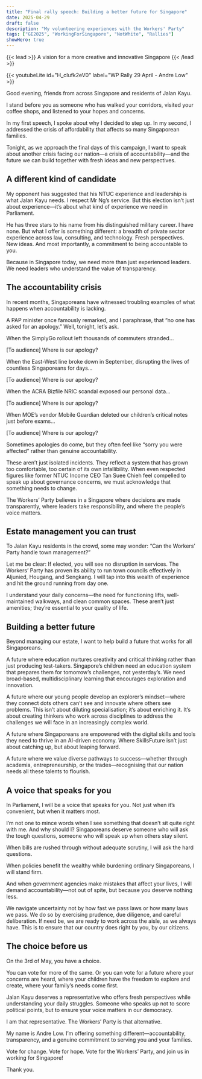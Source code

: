 ```yaml
---
title: "Final rally speech: Building a better future for Singapore"
date: 2025-04-29
draft: false
description: "My volunteering experiences with the Workers' Party"
tags: ["GE2025", "WorkingForSingapore", "NotWhite", "Rallies"]
showHero: true
---
```


{{< lead >}}
A vision for a more creative and innovative Singapore
{{< /lead >}}

{{< youtubeLite id="H_cIufk2eV0" label="WP Rally 29 April - Andre Low" >}}

Good evening, friends from across Singapore and residents of Jalan Kayu.

I stand before you as someone who has walked your corridors, visited your coffee shops, and listened to your hopes and concerns.

In my first speech, I spoke about why I decided to step up. In my second, I addressed the crisis of affordability that affects so many Singaporean families.

Tonight, as we approach the final days of this campaign, I want to speak about another crisis facing our nation—a crisis of accountability—and the future we can build together with fresh ideas and new perspectives.

## A different kind of candidate

My opponent has suggested that his NTUC experience and leadership is what Jalan Kayu needs. I respect Mr Ng’s service. But this election isn’t just about experience—it’s about what kind of experience we need in Parliament.

He has three stars to his name from his distinguished military career. I have none. But what I offer is something different: a breadth of private sector experience across law, consulting, and technology. Fresh perspectives. New ideas. And most importantly, a commitment to being accountable to you.

Because in Singapore today, we need more than just experienced leaders. We need leaders who understand the value of transparency.

## The accountability crisis

In recent months, Singaporeans have witnessed troubling examples of what happens when accountability is lacking.

A PAP minister once famously remarked, and I paraphrase, that “no one has asked for an apology.” Well, tonight, let’s ask.

When the SimplyGo rollout left thousands of commuters stranded...

[To audience] Where is our apology?

When the East-West line broke down in September, disrupting the lives of countless Singaporeans for days...

[To audience] Where is our apology?

When the ACRA Bizfile NRIC scandal exposed our personal data...

[To audience] Where is our apology?

When MOE’s vendor Mobile Guardian deleted our children’s critical notes just before exams...

[To audience] Where is our apology?

Sometimes apologies do come, but they often feel like “sorry you were affected” rather than genuine accountability.

These aren’t just isolated incidents. They reflect a system that has grown too comfortable, too certain of its own infallibility. When even respected figures like former NTUC Income CEO Tan Suee Chieh feel compelled to speak up about governance concerns, we must acknowledge that something needs to change.

The Workers’ Party believes in a Singapore where decisions are made transparently, where leaders take responsibility, and where the people’s voice matters.

## Estate management you can trust

To Jalan Kayu residents in the crowd, some may wonder: “Can the Workers’ Party handle town management?”

Let me be clear: If elected, you will see no disruption in services. The Workers’ Party has proven its ability to run town councils effectively in Aljunied, Hougang, and Sengkang. I will tap into this wealth of experience and hit the ground running from day one.

I understand your daily concerns—the need for functioning lifts, well-maintained walkways, and clean common spaces. These aren’t just amenities; they’re essential to your quality of life.

## Building a better future

Beyond managing our estate, I want to help build a future that works for all Singaporeans.

A future where education nurtures creativity and critical thinking rather than just producing test-takers. Singapore’s children need an education system that prepares them for tomorrow’s challenges, not yesterday’s. We need broad-based, multidisciplinary learning that encourages exploration and innovation.

A future where our young people develop an explorer’s mindset—where they connect dots others can’t see and innovate where others see problems. This isn’t about diluting specialisation; it’s about enriching it. It’s about creating thinkers who work across disciplines to address the challenges we will face in an increasingly complex world.

A future where Singaporeans are empowered with the digital skills and tools they need to thrive in an AI-driven economy. Where SkillsFuture isn’t just about catching up, but about leaping forward.

A future where we value diverse pathways to success—whether through academia, entrepreneurship, or the trades—recognising that our nation needs all these talents to flourish.

## A voice that speaks for you

In Parliament, I will be a voice that speaks for you. Not just when it’s convenient, but when it matters most.

I’m not one to mince words when I see something that doesn’t sit quite right with me. And why should I? Singaporeans deserve someone who will ask the tough questions, someone who will speak up when others stay silent.

When bills are rushed through without adequate scrutiny, I will ask the hard questions.

When policies benefit the wealthy while burdening ordinary Singaporeans, I will stand firm.

And when government agencies make mistakes that affect your lives, I will demand accountability—not out of spite, but because you deserve nothing less.

We navigate uncertainty not by how fast we pass laws or how many laws we pass. We do so by exercising prudence, due diligence, and careful deliberation. If need be, we are ready to work across the aisle, as we always have. This is to ensure that our country does right by you, by our citizens.

## The choice before us

On the 3rd of May, you have a choice.

You can vote for more of the same. Or you can vote for a future where your concerns are heard, where your children have the freedom to explore and create, where your family’s needs come first.

Jalan Kayu deserves a representative who offers fresh perspectives while understanding your daily struggles. Someone who speaks up not to score political points, but to ensure your voice matters in our democracy.

I am that representative. The Workers’ Party is that alternative.

My name is Andre Low. I’m offering something different—accountability, transparency, and a genuine commitment to serving you and your families.

Vote for change. Vote for hope. Vote for the Workers’ Party, and join us in working for Singapore!

Thank you.